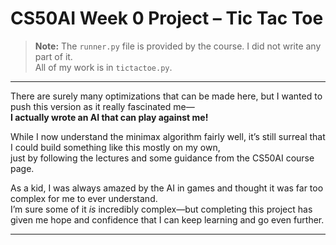 # CS50AI Week 0 Project – Tic Tac Toe

> **Note:** The `runner.py` file is provided by the course. I did not write any part of it.  
> All of my work is in `tictactoe.py`.

---

There are surely many optimizations that can be made here, but I wanted to push this version as it really fascinated me—  
**I actually wrote an AI that can play against me!**

While I now understand the minimax algorithm fairly well, it’s still surreal that I could build something like this mostly on my own,  
just by following the lectures and some guidance from the CS50AI course page.

As a kid, I was always amazed by the AI in games and thought it was far too complex for me to ever understand.  
I’m sure some of it *is* incredibly complex—but completing this project has given me hope and confidence that I can keep learning and go even further.

---
